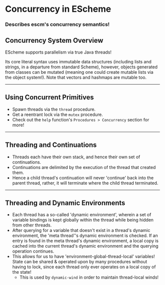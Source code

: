 <!-- concurrency.md -->

# Concurrency in EScheme
### Describes escm's concurrency semantics!


## Concurrency System Overview

EScheme supports parallelism via true Java threads!

Its core literal syntax uses immutable data structures (including lists
and strings, in a departure from standard Scheme), however, objects 
generated from classes can be mutated (meaning one could create mutable
lists via the object system!). Note that vectors and hashmaps are mutable 
too.



------------------------
## Using Concurrent Primitives

* Spawn threads via the `thread` procedure.
* Get a reentrant lock via the `mutex` procedure.
* Check out the `help` function's `Procedures > Concurrency` section for more!



------------------------
## Threading and Continuations

* Threads each have their own stack, and hence their own set of continuations.
* Continuations are delimited by the execution of the thread that created them.
* Hence a child thread's continuation will never 'continue' back into the parent
  thread, rather, it will terminate where the child thread terminated.



------------------------
## Threading and Dynamic Environments

* Each thread has a so-called 'dynamic environment', wherein a set of variable
  bindings is kept globally within the thread while being hidden from other threads.
* After querying for a variable that doesn't exist in a thread's dynamic environment,
  the 'meta thread''s dynamic environment is checked. If an entry is found in the
  meta thread's dynamic environment, a local copy is cached into the current thread's
  dynamic environment and the querying operation continues.
* This allows for us to have 'environment-global-thread-local' variables! State can
  be shared & operated upon by many procedures without having to lock, since each
  thread only ever operates on a local copy of the state!
  - This is used by `dynamic-wind` in order to maintain thread-local winds!
